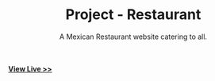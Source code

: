 <p align="center">
    <h1 align="center">Project - Restaurant</h1>
</p>

<p align="center">
A Mexican Restaurant website catering to all.
<p>
<br>
<br>
<a align="center" href="https://ec-rilo.github.io/project-restaurant/"><strong>View Live >></strong></a>
